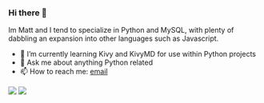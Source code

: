 ### Hi there 👋
Im Matt and I tend to specialize in Python and MySQL, with plenty of dabbling an expansion into other languages such as Javascript.

- 🌱 I’m currently learning Kivy and KivyMD for use within Python projects
- 💬 Ask me about anything Python related
- 📫 How to reach me: [email](mailto:matthewinwards@hotmail.co.uk)

<a>
  <img align="center" src="https://github-readme-stats.vercel.app/api?username=m-inwards&count_private=true&show_icons=true&theme=dark" />
</a>
<a>
  <img align="center" src="https://github-readme-stats.vercel.app/api/top-langs/?username=m-inwards&theme=dark&layout=compact" />
</a>
